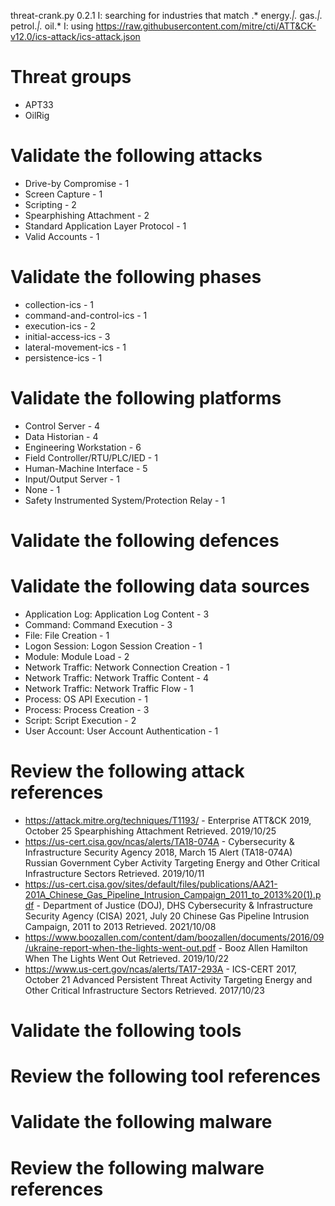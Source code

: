 threat-crank.py 0.2.1
I: searching for industries that match .* energy.*|.* gas.*|.* petrol.*|.* oil.*
I: using https://raw.githubusercontent.com/mitre/cti/ATT&CK-v12.0/ics-attack/ics-attack.json
# Threat groups

* APT33
* OilRig

# Validate the following attacks

* Drive-by Compromise - 1
* Screen Capture - 1
* Scripting - 2
* Spearphishing Attachment - 2
* Standard Application Layer Protocol - 1
* Valid Accounts - 1

# Validate the following phases

* collection-ics - 1
* command-and-control-ics - 1
* execution-ics - 2
* initial-access-ics - 3
* lateral-movement-ics - 1
* persistence-ics - 1

# Validate the following platforms

* Control Server - 4
* Data Historian - 4
* Engineering Workstation - 6
* Field Controller/RTU/PLC/IED - 1
* Human-Machine Interface - 5
* Input/Output Server - 1
* None - 1
* Safety Instrumented System/Protection Relay - 1

# Validate the following defences


# Validate the following data sources

* Application Log: Application Log Content - 3
* Command: Command Execution - 3
* File: File Creation - 1
* Logon Session: Logon Session Creation - 1
* Module: Module Load - 2
* Network Traffic: Network Connection Creation - 1
* Network Traffic: Network Traffic Content - 4
* Network Traffic: Network Traffic Flow - 1
* Process: OS API Execution - 1
* Process: Process Creation - 3
* Script: Script Execution - 2
* User Account: User Account Authentication - 1

# Review the following attack references

* https://attack.mitre.org/techniques/T1193/ - Enterprise ATT&CK 2019, October 25 Spearphishing Attachment Retrieved. 2019/10/25 
* https://us-cert.cisa.gov/ncas/alerts/TA18-074A - Cybersecurity & Infrastructure Security Agency 2018, March 15 Alert (TA18-074A) Russian Government Cyber Activity Targeting Energy and Other Critical Infrastructure Sectors Retrieved. 2019/10/11 
* https://us-cert.cisa.gov/sites/default/files/publications/AA21-201A_Chinese_Gas_Pipeline_Intrusion_Campaign_2011_to_2013%20(1).pdf - Department of Justice (DOJ), DHS Cybersecurity & Infrastructure Security Agency (CISA) 2021, July 20 Chinese Gas Pipeline Intrusion Campaign, 2011 to 2013 Retrieved. 2021/10/08 
* https://www.boozallen.com/content/dam/boozallen/documents/2016/09/ukraine-report-when-the-lights-went-out.pdf - Booz Allen Hamilton   When The Lights Went Out Retrieved. 2019/10/22 
* https://www.us-cert.gov/ncas/alerts/TA17-293A - ICS-CERT 2017, October 21 Advanced Persistent Threat Activity Targeting Energy and Other Critical Infrastructure Sectors Retrieved. 2017/10/23 

# Validate the following tools


# Review the following tool references


# Validate the following malware


# Review the following malware references


